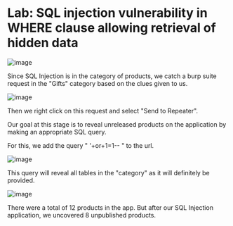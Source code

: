 # Lab: SQL injection vulnerability in WHERE clause allowing retrieval of hidden data

![image](https://github.com/tutumurat/PortSwiggerLabs/assets/131826005/8e9029b2-88ff-4ebd-b310-cdfcc00dba90)

Since SQL Injection is in the category of products, we catch a burp suite request in the "Gifts" category based on the clues given to us.

![image](https://github.com/tutumurat/PortSwiggerLabs/assets/131826005/953006f3-e012-4f55-9aea-d6d6d4930c85)

Then we right click on this request and select "Send to Repeater".

Our goal at this stage is to reveal unreleased products on the application by making an appropriate SQL query.

For this, we add the query " '+or+1=1-- " to the url.

![image](https://github.com/tutumurat/PortSwiggerLabs/assets/131826005/f2eab973-ad7e-41dd-a2f0-17096d034e2d)

This query will reveal all tables in the "category" as it will definitely be provided.

![image](https://github.com/tutumurat/PortSwiggerLabs/assets/131826005/174b269f-b822-4e53-9833-899f02305e05)

There were a total of 12 products in the app. 
But after our SQL Injection application, we uncovered 8 unpublished products.



